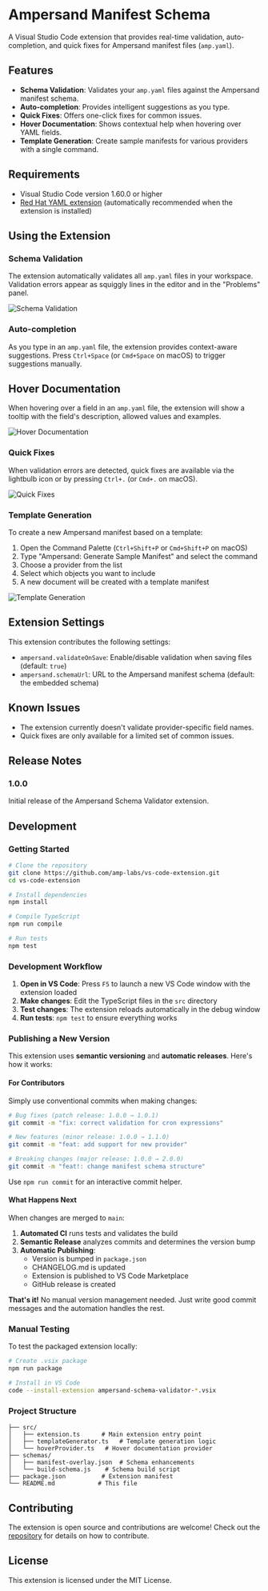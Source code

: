 # Ampersand Manifest Schema

A Visual Studio Code extension that provides real-time validation, auto-completion, and quick fixes for Ampersand manifest files (`amp.yaml`).

## Features

- **Schema Validation**: Validates your `amp.yaml` files against the Ampersand manifest schema.
- **Auto-completion**: Provides intelligent suggestions as you type.
- **Quick Fixes**: Offers one-click fixes for common issues.
- **Hover Documentation**: Shows contextual help when hovering over YAML fields.
- **Template Generation**: Create sample manifests for various providers with a single command.

## Requirements

- Visual Studio Code version 1.60.0 or higher
- [Red Hat YAML extension](https://marketplace.visualstudio.com/items?itemName=redhat.vscode-yaml) (automatically recommended when the extension is installed)

## Using the Extension

### Schema Validation

The extension automatically validates all `amp.yaml` files in your workspace. Validation errors appear as squiggly lines in the editor and in the "Problems" panel.

![Schema Validation](/images/schema-validation.gif)

### Auto-completion

As you type in an `amp.yaml` file, the extension provides context-aware suggestions. Press `Ctrl+Space` (or `Cmd+Space` on macOS) to trigger suggestions manually.

## Hover Documentation

When hovering over a field in an `amp.yaml` file, the extension will show a tooltip with the field's description, allowed values and examples.

![Hover Documentation](/images/hover-documentation.gif)

### Quick Fixes

When validation errors are detected, quick fixes are available via the lightbulb icon or by pressing `Ctrl+.` (or `Cmd+.` on macOS).

![Quick Fixes](/images/quick-fix.png)

### Template Generation

To create a new Ampersand manifest based on a template:

1. Open the Command Palette (`Ctrl+Shift+P` or `Cmd+Shift+P` on macOS)
2. Type "Ampersand: Generate Sample Manifest" and select the command
3. Choose a provider from the list
4. Select which objects you want to include
5. A new document will be created with a template manifest

![Template Generation](/images/template-generation.gif)

## Extension Settings

This extension contributes the following settings:

- `ampersand.validateOnSave`: Enable/disable validation when saving files (default: `true`)
- `ampersand.schemaUrl`: URL to the Ampersand manifest schema (default: the embedded schema)

## Known Issues

- The extension currently doesn't validate provider-specific field names.
- Quick fixes are only available for a limited set of common issues.

## Release Notes

### 1.0.0

Initial release of the Ampersand Schema Validator extension.

## Development

### Getting Started

```bash
# Clone the repository
git clone https://github.com/amp-labs/vs-code-extension.git
cd vs-code-extension

# Install dependencies
npm install

# Compile TypeScript
npm run compile

# Run tests
npm test
```

### Development Workflow

1. **Open in VS Code**: Press `F5` to launch a new VS Code window with the extension loaded
2. **Make changes**: Edit the TypeScript files in the `src` directory
3. **Test changes**: The extension reloads automatically in the debug window
4. **Run tests**: `npm test` to ensure everything works

### Publishing a New Version

This extension uses **semantic versioning** and **automatic releases**. Here's how it works:

#### For Contributors

Simply use conventional commits when making changes:

```bash
# Bug fixes (patch release: 1.0.0 → 1.0.1)
git commit -m "fix: correct validation for cron expressions"

# New features (minor release: 1.0.0 → 1.1.0)
git commit -m "feat: add support for new provider"

# Breaking changes (major release: 1.0.0 → 2.0.0)
git commit -m "feat!: change manifest schema structure"
```

Use `npm run commit` for an interactive commit helper.

#### What Happens Next

When changes are merged to `main`:

1. **Automated CI** runs tests and validates the build
2. **Semantic Release** analyzes commits and determines the version bump
3. **Automatic Publishing**:
   - Version is bumped in `package.json`
   - CHANGELOG.md is updated
   - Extension is published to VS Code Marketplace
   - GitHub release is created

**That's it!** No manual version management needed. Just write good commit messages and the automation handles the rest.

### Manual Testing

To test the packaged extension locally:

```bash
# Create .vsix package
npm run package

# Install in VS Code
code --install-extension ampersand-schema-validator-*.vsix
```

### Project Structure

```
├── src/
│   ├── extension.ts      # Main extension entry point
│   ├── templateGenerator.ts   # Template generation logic
│   └── hoverProvider.ts   # Hover documentation provider
├── schemas/
│   ├── manifest-overlay.json  # Schema enhancements
│   └── build-schema.js    # Schema build script
├── package.json          # Extension manifest
└── README.md            # This file
```

## Contributing

The extension is open source and contributions are welcome! Check out the [repository](https://github.com/amp-labs/vs-code-extension) for details on how to contribute.

## License

This extension is licensed under the MIT License.
